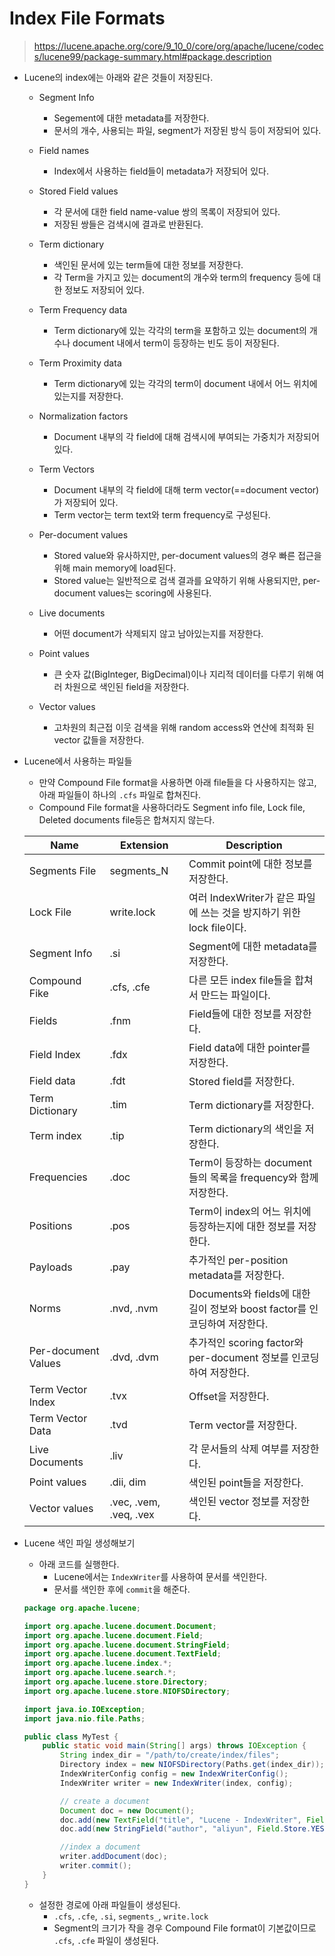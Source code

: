 # Index File Formats

> https://lucene.apache.org/core/9_10_0/core/org/apache/lucene/codecs/lucene99/package-summary.html#package.description

- Lucene의 index에는 아래와 같은 것들이 저장된다.

  - Segment Info
    - Segement에 대한 metadata를 저장한다.
    - 문서의 개수, 사용되는 파일, segment가 저장된 방식 등이 저장되어 있다.
  - Field names
    - Index에서 사용하는 field들이 metadata가 저장되어 있다.
  - Stored Field values
    - 각 문서에 대한 field name-value 쌍의 목록이 저장되어 있다.
    - 저장된 쌍들은 검색시에 결과로 반환된다.
  - Term dictionary
    - 색인된 문서에 있는 term들에 대한 정보를 저장한다.
    - 각 Term을 가지고 있는 document의 개수와 term의 frequency 등에 대한 정보도 저장되어 있다.
  - Term Frequency data
    - Term dictionary에 있는 각각의 term을 포함하고 있는 document의 개수나 document 내에서 term이 등장하는 빈도 등이 저장된다.
  - Term Proximity data
    - Term dictionary에 있는 각각의 term이 document 내에서 어느 위치에 있는지를 저장한다.
  - Normalization factors
    - Document 내부의 각 field에 대해 검색시에 부여되는 가중치가 저장되어 있다.
  - Term Vectors
    - Document 내부의 각 field에 대해 term vector(==document vector)가 저장되어 있다.
    - Term vector는 term text와 term frequency로 구성된다.
  - Per-document values
    - Stored value와 유사하지만, per-document values의 경우 빠른 접근을 위해 main memory에 load된다.
    - Stored value는 일반적으로 검색 결과를 요약하기 위해 사용되지만, per-document values는 scoring에 사용된다.
  - Live documents
    - 어떤 document가 삭제되지 않고 남아있는지를 저장한다.

  - Point values
    - 큰 숫자 값(BigInteger, BigDecimal)이나 지리적 데이터를 다루기 위해 여러 차원으로 색인된 field을 저장한다.
  - Vector values
    - 고차원의 최근접 이웃 검색을 위해 random access와 연산에 최적화 된 vector 값들을 저장한다.



- Lucene에서 사용하는 파일들

  - 만약 Compound File format을 사용하면 아래 file들을 다 사용하지는 않고, 아래 파일들이 하나의 `.cfs` 파일로 합쳐진다.
  - Compound File format을 사용하더라도 Segment info file, Lock file, Deleted documents file등은 합쳐지지 않는다.

  | Name                | Extension              | Description                                                  |
  | ------------------- | ---------------------- | ------------------------------------------------------------ |
  | Segments File       | segments_N             | Commit point에 대한 정보를 저장한다.                         |
  | Lock File           | write.lock             | 여러 IndexWriter가 같은 파일에 쓰는 것을 방지하기 위한 lock file이다. |
  | Segment Info        | .si                    | Segment에 대한 metadata를 저장한다.                          |
  | Compound Fike       | .cfs, .cfe             | 다른 모든 index file들을 합쳐서 만드는 파일이다.             |
  | Fields              | .fnm                   | Field들에 대한 정보를 저장한다.                              |
  | Field Index         | .fdx                   | Field data에 대한 pointer를 저장한다.                        |
  | Field data          | .fdt                   | Stored field를 저장한다.                                     |
  | Term Dictionary     | .tim                   | Term dictionary를 저장한다.                                  |
  | Term index          | .tip                   | Term dictionary의 색인을 저장한다.                           |
  | Frequencies         | .doc                   | Term이 등장하는 document들의 목록을 frequency와 함께 저장한다. |
  | Positions           | .pos                   | Term이 index의 어느 위치에 등장하는지에 대한 정보를 저장한다. |
  | Payloads            | .pay                   | 추가적인 per-position metadata를 저장한다.                   |
  | Norms               | .nvd, .nvm             | Documents와 fields에 대한 길이 정보와 boost factor를 인코딩하여 저장한다. |
  | Per-document Values | .dvd, .dvm             | 추가적인 scoring factor와 per-document 정보를 인코딩하여 저장한다. |
  | Term Vector Index   | .tvx                   | Offset을 저장한다.                                           |
  | Term Vector Data    | .tvd                   | Term vector를 저장한다.                                      |
  | Live Documents      | .liv                   | 각 문서들의 삭제 여부를 저장한다.                            |
  | Point values        | .dii, dim              | 색인된 point들을 저장한다.                                   |
  | Vector values       | .vec, .vem, .veq, .vex | 색인된 vector 정보를 저장한다.                               |



- Lucene 색인 파일 생성해보기

  - 아래 코드를 실행한다.
    - Lucene에서는 `IndexWriter`를 사용하여 문서를 색인한다.
    - 문서를 색인한 후에 `commit`을 해준다.

  ```java
  package org.apache.lucene;
  
  import org.apache.lucene.document.Document;
  import org.apache.lucene.document.Field;
  import org.apache.lucene.document.StringField;
  import org.apache.lucene.document.TextField;
  import org.apache.lucene.index.*;
  import org.apache.lucene.search.*;
  import org.apache.lucene.store.Directory;
  import org.apache.lucene.store.NIOFSDirectory;
  
  import java.io.IOException;
  import java.nio.file.Paths;
  
  public class MyTest {
      public static void main(String[] args) throws IOException {
          String index_dir = "/path/to/create/index/files";
          Directory index = new NIOFSDirectory(Paths.get(index_dir));
          IndexWriterConfig config = new IndexWriterConfig();
          IndexWriter writer = new IndexWriter(index, config);
  
          // create a document
          Document doc = new Document();
          doc.add(new TextField("title", "Lucene - IndexWriter", Field.Store.YES));
          doc.add(new StringField("author", "aliyun", Field.Store.YES));
  
          //index a document
          writer.addDocument(doc);
          writer.commit();
      }
  }
  ```

  - 설정한 경로에 아래 파일들이 생성된다.
    - `.cfs`, `.cfe`, `.si`, `segments_`, `write.lock`
    - Segment의 크기가 작을 경우 Compound File format이 기본값이므로 `.cfs`, `.cfe` 파일이 생성된다.